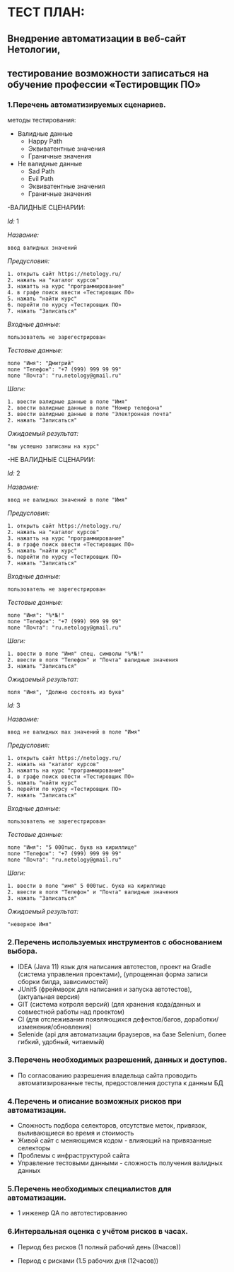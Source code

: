 # ТЕСТ ПЛАН:
## Внедрение автоматизации в веб-сайт Нетологии,
## тестирование возможности записаться на обучение профессии «Тестировщик ПО»


### 1.Перечень автоматизируемых сценариев.
методы тестирования:
* Валидные данные
  - Happy Path
  - Эквиватентные значения
  - Граничные значения
* Не валидные данные
  - Sad Path
  - Evil Path
  - Эквиватентные значения
  - Граничные значения

-ВАЛИДНЫЕ СЦЕНАРИИ:

*Id:* 1

*Название:*

    ввод валидных значений

*Предусловия:* 

    1. открыть сайт https://netology.ru/
    2. нажать на "каталог курсов"
    3. нажатть на курс "программирование"
    4. в графе поиск ввести «Тестировщик ПО»
    5. нажать "найти курс"
    6. перейти по курсу «Тестировщик ПО»
    7. нажать "Записаться"

*Входные данные:*

    пользователь не зарегестрирован

*Тестовые данные:*
    
    поле "Имя": "Дмитрий"
    поле "Телефон": "+7 (999) 999 99 99"
    поле "Почта": "ru.netology@gmail.ru"

*Шаги:*

    1. ввести валидные данные в поле "Имя"
    2. ввести валидные данные в поле "Номер телефона"
    3. ввести валидные данные в поле "Электронная почта"
    2. нажать "Записаться"

*Ожидаемый результат:* 

    "вы успешно записаны на курс"


-НЕ ВАЛИДНЫЕ СЦЕНАРИИ:

*Id:* 2

*Название:*

    ввод не валидных значений в поле "Имя"

*Предусловия:*

    1. открыть сайт https://netology.ru/
    2. нажать на "каталог курсов"
    3. нажатть на курс "программирование"
    4. в графе поиск ввести «Тестировщик ПО»
    5. нажать "найти курс"
    6. перейти по курсу «Тестировщик ПО»
    7. нажать "Записаться"

*Входные данные:*

    пользователь не зарегестрирован

*Тестовые данные:*
    
    поле "Имя": "%*№!"
    поле "Телефон": "+7 (999) 999 99 99"
    поле "Почта": "ru.netology@gmail.ru"
    
*Шаги:*

    1. ввести в поле "Имя" спец. символы "%*№!"
    2. ввести в поля "Телефон" и "Почта" валидные значения
    3. нажать "Записаться"

*Ожидаемый результат:*

    поля "Имя", "Должно состоять из букв"


*Id:* 3

*Название:*

    ввод не валидных max значений в поле "Имя"

*Предусловия:*

    1. открыть сайт https://netology.ru/
    2. нажать на "каталог курсов"
    3. нажатть на курс "программирование"
    4. в графе поиск ввести «Тестировщик ПО»
    5. нажать "найти курс"
    6. перейти по курсу «Тестировщик ПО»
    7. нажать "Записаться"

*Входные данные:*

    пользователь не зарегестрирован

*Тестовые данные:*
    
    поле "Имя": "5 000тыс. букв на кириллице"
    поле "Телефон": "+7 (999) 999 99 99"
    поле "Почта": "ru.netology@gmail.ru"
    
*Шаги:*

    1. ввести в поле "имя" 5 000тыс. букв на кириллице
    2. ввести в поля "Телефон" и "Почта" валидные значения
    3. нажать "Записаться"

*Ожидаемый результат:*

    "неверное Имя"


### 2.Перечень используемых инструментов с обоснованием выбора.

* IDEA (Java 11) язык для написания автотестов,
  проект на Gradle (система управления проектами), (упрощенная форма записи сборки билда, зависимостей)
* JUnit5 (фреймворк для написания и запуска автотестов), (актуальная версия)
* GIT (система котроля версий) (для хранения кода/данных и совместной работы над проектом)
* CI (для отслеживания появляющихся дефектов/багов, доработки/изменения/обновления)
* Selenide (api для автоматизации браузеров, на базе Selenium, более гибкий, удобный, читаемый)

### 3.Перечень необходимых разрешений, данных и доступов.

* По согласованию разрешения владельца сайта проводить автоматизированные тесты,
предостовления доступа к данным БД

### 4.Перечень и описание возможных рисков при автоматизации.

* Сложность подбора селекторов, отсутствие меток, привязок, выливающиеся во время и стоимость
* Живой сайт с меняющимся кодом - влияющий на привязанные селекторы
* Проблемы с инфраструктурой сайта
* Управление тестовыми данными - сложность получения валидных данных 

### 5.Перечень необходимых специалистов для автоматизации.

* 1 инженер QA по автотестированию

### 6.Интервальная оценка с учётом рисков в часах.

* Период без рисков (1 полный рабочий день (8часов))

* Период с рисками (1.5 рабочих дня (12часов))










